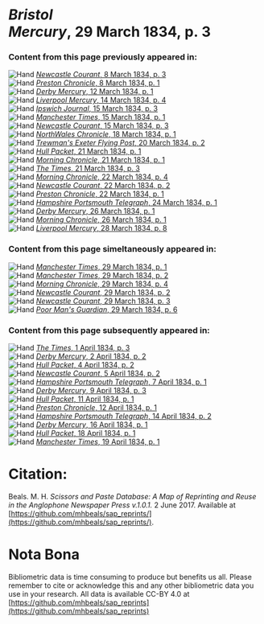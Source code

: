 # *Bristol Mercury*, 29 March 1834, p. 3  
  
### Content from this page previously appeared in:  
![Hand](http://scissorsandpaste.net/wp-content/uploads/2017/06/smallhandpointer.png) [*Newcastle Courant*, 8 March 1834, p. 3](https://mhbeals.github.io/sap_html/Newcastle-Courant/Newcastle-Courant-8-March-1834-p-3)  
![Hand](http://scissorsandpaste.net/wp-content/uploads/2017/06/smallhandpointer.png) [*Preston Chronicle*, 8 March 1834, p. 1](https://mhbeals.github.io/sap_html/Preston-Chronicle/Preston-Chronicle-8-March-1834-p-1)  
![Hand](http://scissorsandpaste.net/wp-content/uploads/2017/06/smallhandpointer.png) [*Derby Mercury*, 12 March 1834, p. 1](https://mhbeals.github.io/sap_html/Derby-Mercury/Derby-Mercury-12-March-1834-p-1)  
![Hand](http://scissorsandpaste.net/wp-content/uploads/2017/06/smallhandpointer.png) [*Liverpool Mercury*, 14 March 1834, p. 4](https://mhbeals.github.io/sap_html/Liverpool-Mercury/Liverpool-Mercury-14-March-1834-p-4)  
![Hand](http://scissorsandpaste.net/wp-content/uploads/2017/06/smallhandpointer.png) [*Ipswich Journal*, 15 March 1834, p. 3](https://mhbeals.github.io/sap_html/Ipswich-Journal/Ipswich-Journal-15-March-1834-p-3)  
![Hand](http://scissorsandpaste.net/wp-content/uploads/2017/06/smallhandpointer.png) [*Manchester Times*, 15 March 1834, p. 1](https://mhbeals.github.io/sap_html/Manchester-Times/Manchester-Times-15-March-1834-p-1)  
![Hand](http://scissorsandpaste.net/wp-content/uploads/2017/06/smallhandpointer.png) [*Newcastle Courant*, 15 March 1834, p. 3](https://mhbeals.github.io/sap_html/Newcastle-Courant/Newcastle-Courant-15-March-1834-p-3)  
![Hand](http://scissorsandpaste.net/wp-content/uploads/2017/06/smallhandpointer.png) [*NorthWales Chronicle*, 18 March 1834, p. 1](https://mhbeals.github.io/sap_html/NorthWales-Chronicle/NorthWales-Chronicle-18-March-1834-p-1)  
![Hand](http://scissorsandpaste.net/wp-content/uploads/2017/06/smallhandpointer.png) [*Trewman's Exeter Flying Post*, 20 March 1834, p. 2](https://mhbeals.github.io/sap_html/Trewman's-Exeter-Flying-Post/Trewman's-Exeter-Flying-Post-20-March-1834-p-2)  
![Hand](http://scissorsandpaste.net/wp-content/uploads/2017/06/smallhandpointer.png) [*Hull Packet*, 21 March 1834, p. 1](https://mhbeals.github.io/sap_html/Hull-Packet/Hull-Packet-21-March-1834-p-1)  
![Hand](http://scissorsandpaste.net/wp-content/uploads/2017/06/smallhandpointer.png) [*Morning Chronicle*, 21 March 1834, p. 1](https://mhbeals.github.io/sap_html/Morning-Chronicle/Morning-Chronicle-21-March-1834-p-1)  
![Hand](http://scissorsandpaste.net/wp-content/uploads/2017/06/smallhandpointer.png) [*The Times*, 21 March 1834, p. 3](https://mhbeals.github.io/sap_html/The-Times/The-Times-21-March-1834-p-3)  
![Hand](http://scissorsandpaste.net/wp-content/uploads/2017/06/smallhandpointer.png) [*Morning Chronicle*, 22 March 1834, p. 4](https://mhbeals.github.io/sap_html/Morning-Chronicle/Morning-Chronicle-22-March-1834-p-4)  
![Hand](http://scissorsandpaste.net/wp-content/uploads/2017/06/smallhandpointer.png) [*Newcastle Courant*, 22 March 1834, p. 2](https://mhbeals.github.io/sap_html/Newcastle-Courant/Newcastle-Courant-22-March-1834-p-2)  
![Hand](http://scissorsandpaste.net/wp-content/uploads/2017/06/smallhandpointer.png) [*Preston Chronicle*, 22 March 1834, p. 1](https://mhbeals.github.io/sap_html/Preston-Chronicle/Preston-Chronicle-22-March-1834-p-1)  
![Hand](http://scissorsandpaste.net/wp-content/uploads/2017/06/smallhandpointer.png) [*Hampshire Portsmouth Telegraph*, 24 March 1834, p. 1](https://mhbeals.github.io/sap_html/Hampshire-Portsmouth-Telegraph/Hampshire-Portsmouth-Telegraph-24-March-1834-p-1)  
![Hand](http://scissorsandpaste.net/wp-content/uploads/2017/06/smallhandpointer.png) [*Derby Mercury*, 26 March 1834, p. 1](https://mhbeals.github.io/sap_html/Derby-Mercury/Derby-Mercury-26-March-1834-p-1)  
![Hand](http://scissorsandpaste.net/wp-content/uploads/2017/06/smallhandpointer.png) [*Morning Chronicle*, 26 March 1834, p. 1](https://mhbeals.github.io/sap_html/Morning-Chronicle/Morning-Chronicle-26-March-1834-p-1)  
![Hand](http://scissorsandpaste.net/wp-content/uploads/2017/06/smallhandpointer.png) [*Liverpool Mercury*, 28 March 1834, p. 8](https://mhbeals.github.io/sap_html/Liverpool-Mercury/Liverpool-Mercury-28-March-1834-p-8)  
  
### Content from this page simeltaneously appeared in:  
![Hand](http://scissorsandpaste.net/wp-content/uploads/2017/06/smallhandpointer.png) [*Manchester Times*, 29 March 1834, p. 1](https://mhbeals.github.io/sap_html/Manchester-Times/Manchester-Times-29-March-1834-p-1)  
![Hand](http://scissorsandpaste.net/wp-content/uploads/2017/06/smallhandpointer.png) [*Manchester Times*, 29 March 1834, p. 2](https://mhbeals.github.io/sap_html/Manchester-Times/Manchester-Times-29-March-1834-p-2)  
![Hand](http://scissorsandpaste.net/wp-content/uploads/2017/06/smallhandpointer.png) [*Morning Chronicle*, 29 March 1834, p. 4](https://mhbeals.github.io/sap_html/Morning-Chronicle/Morning-Chronicle-29-March-1834-p-4)  
![Hand](http://scissorsandpaste.net/wp-content/uploads/2017/06/smallhandpointer.png) [*Newcastle Courant*, 29 March 1834, p. 2](https://mhbeals.github.io/sap_html/Newcastle-Courant/Newcastle-Courant-29-March-1834-p-2)  
![Hand](http://scissorsandpaste.net/wp-content/uploads/2017/06/smallhandpointer.png) [*Newcastle Courant*, 29 March 1834, p. 3](https://mhbeals.github.io/sap_html/Newcastle-Courant/Newcastle-Courant-29-March-1834-p-3)  
![Hand](http://scissorsandpaste.net/wp-content/uploads/2017/06/smallhandpointer.png) [*Poor Man's Guardian*, 29 March 1834, p. 6](https://mhbeals.github.io/sap_html/Poor-Man's-Guardian/Poor-Man's-Guardian-29-March-1834-p-6)  
  
### Content from this page subsequently appeared in:  
![Hand](http://scissorsandpaste.net/wp-content/uploads/2017/06/smallhandpointer.png) [*The Times*, 1 April 1834, p. 3](https://mhbeals.github.io/sap_html/The-Times/The-Times-1-April-1834-p-3)  
![Hand](http://scissorsandpaste.net/wp-content/uploads/2017/06/smallhandpointer.png) [*Derby Mercury*, 2 April 1834, p. 2](https://mhbeals.github.io/sap_html/Derby-Mercury/Derby-Mercury-2-April-1834-p-2)  
![Hand](http://scissorsandpaste.net/wp-content/uploads/2017/06/smallhandpointer.png) [*Hull Packet*, 4 April 1834, p. 2](https://mhbeals.github.io/sap_html/Hull-Packet/Hull-Packet-4-April-1834-p-2)  
![Hand](http://scissorsandpaste.net/wp-content/uploads/2017/06/smallhandpointer.png) [*Newcastle Courant*, 5 April 1834, p. 2](https://mhbeals.github.io/sap_html/Newcastle-Courant/Newcastle-Courant-5-April-1834-p-2)  
![Hand](http://scissorsandpaste.net/wp-content/uploads/2017/06/smallhandpointer.png) [*Hampshire Portsmouth Telegraph*, 7 April 1834, p. 1](https://mhbeals.github.io/sap_html/Hampshire-Portsmouth-Telegraph/Hampshire-Portsmouth-Telegraph-7-April-1834-p-1)  
![Hand](http://scissorsandpaste.net/wp-content/uploads/2017/06/smallhandpointer.png) [*Derby Mercury*, 9 April 1834, p. 3](https://mhbeals.github.io/sap_html/Derby-Mercury/Derby-Mercury-9-April-1834-p-3)  
![Hand](http://scissorsandpaste.net/wp-content/uploads/2017/06/smallhandpointer.png) [*Hull Packet*, 11 April 1834, p. 1](https://mhbeals.github.io/sap_html/Hull-Packet/Hull-Packet-11-April-1834-p-1)  
![Hand](http://scissorsandpaste.net/wp-content/uploads/2017/06/smallhandpointer.png) [*Preston Chronicle*, 12 April 1834, p. 1](https://mhbeals.github.io/sap_html/Preston-Chronicle/Preston-Chronicle-12-April-1834-p-1)  
![Hand](http://scissorsandpaste.net/wp-content/uploads/2017/06/smallhandpointer.png) [*Hampshire Portsmouth Telegraph*, 14 April 1834, p. 2](https://mhbeals.github.io/sap_html/Hampshire-Portsmouth-Telegraph/Hampshire-Portsmouth-Telegraph-14-April-1834-p-2)  
![Hand](http://scissorsandpaste.net/wp-content/uploads/2017/06/smallhandpointer.png) [*Derby Mercury*, 16 April 1834, p. 1](https://mhbeals.github.io/sap_html/Derby-Mercury/Derby-Mercury-16-April-1834-p-1)  
![Hand](http://scissorsandpaste.net/wp-content/uploads/2017/06/smallhandpointer.png) [*Hull Packet*, 18 April 1834, p. 1](https://mhbeals.github.io/sap_html/Hull-Packet/Hull-Packet-18-April-1834-p-1)  
![Hand](http://scissorsandpaste.net/wp-content/uploads/2017/06/smallhandpointer.png) [*Manchester Times*, 19 April 1834, p. 1](https://mhbeals.github.io/sap_html/Manchester-Times/Manchester-Times-19-April-1834-p-1)  


# Citation: 

Beals. M. H. *Scissors and Paste Database: A Map of Reprinting and Reuse in the Anglophone Newspaper Press v.1.0.1.* 2 June 2017. Available at [https://github.com/mhbeals/sap_reprints/](https://github.com/mhbeals/sap_reprints/). 

# Nota Bona

Bibliometric data is time consuming to produce but benefits us all. Please remember to cite or acknowledge this and any other bibliometric data you use in your research. All data is available CC-BY 4.0 at [https://github.com/mhbeals/sap_reprints](https://github.com/mhbeals/sap_reprints)